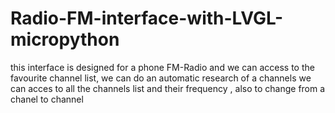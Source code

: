 # Radio-FM-interface-with-LVGL-micropython

this interface is designed for a phone FM-Radio and we can access to the favourite channel list, we can do an automatic research of a channels 
we can acces to all the channels list and their frequency , also to change from a chanel to channel
